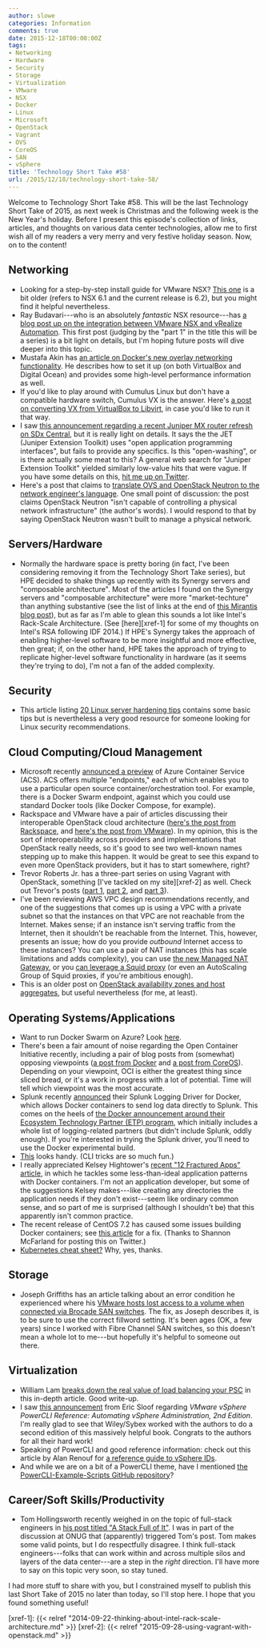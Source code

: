```yaml
---
author: slowe
categories: Information
comments: true
date: 2015-12-18T00:00:00Z
tags:
- Networking
- Hardware
- Security
- Storage
- Virtualization
- VMware
- NSX
- Docker
- Linux
- Microsoft
- OpenStack
- Vagrant
- OVS
- CoreOS
- SAN
- vSphere
title: 'Technology Short Take #58'
url: /2015/12/18/technology-short-take-58/
---
```


Welcome to Technology Short Take #58. This will be the last Technology Short Take of 2015, as next week is Christmas and the following week is the New Year's holiday. Before I present this episode's collection of links, articles, and thoughts on various data center technologies, allow me to first wish all of my readers a very merry and very festive holiday season. Now, on to the content!

## Networking

* Looking for a step-by-step install guide for VMware NSX? [This one][link-1] is a bit older (refers to NSX 6.1 and the current release is 6.2), but you might find it helpful nevertheless.
* Ray Budavari---who is an absolutely _fantastic_ NSX resource---has [a blog post up on the integration between VMware NSX and vRealize Automation][link-2]. This first post (judging by the "part 1" in the title this will be a series) is a bit light on details, but I'm hoping future posts will dive deeper into this topic.
* Mustafa Akin has [an article on Docker's new overlay networking functionality][link-7]. He describes how to set it up (on both VirtualBox and Digital Ocean) and provides some high-level performance information as well.
* If you'd like to play around with Cumulus Linux but don't have a compatible hardware switch, Cumulus VX is the answer. Here's [a post on converting VX from VirtualBox to Libvirt][link-8], in case you'd like to run it that way.
* I saw [this announcement regarding a recent Juniper MX router refresh on SDx Central][link-13], but it is really light on details. It says the the JET (Juniper Extension Toolkit) uses "open application programming interfaces", but fails to provide any specifics. Is this "open-washing", or is there actually some meat to this? A general web search for "Juniper Extension Toolkit" yielded similarly low-value hits that were vague. If you have some details on this, [hit me up on Twitter][link-12].
* Here's a post that claims to [translate OVS and OpenStack Neutron to the network engineer's language][link-19]. One small point of discussion: the post claims OpenStack Neutron "isn't capable of controlling a physical network infrastructure" (the author's words). I would respond to that by saying OpenStack Neutron wasn't built to manage a physical network.

## Servers/Hardware

* Normally the hardware space is pretty boring (in fact, I've been considering removing it from the Technology Short Take series), but HPE decided to shake things up recently with its Synergy servers and "composable architecture". Most of the articles I found on the Synergy servers and "composable architecture" were more "market-techture" than anything substantive (see the list of links at the end of [this Mirantis blog post][link-11]), but as far as I'm able to glean this sounds a lot like Intel's Rack-Scale Architecture. (See [here][xref-1] for some of my thoughts on Intel's RSA following IDF 2014.) If HPE's Synergy takes the approach of enabling higher-level software to be more insightful and more effective, then great; if, on the other hand, HPE takes the approach of trying to replicate higher-level software functionality in hardware (as it seems they're trying to do), I'm not a fan of the added complexity.

## Security

* This article listing [20 Linux server hardening tips][link-4] contains some basic tips but is nevertheless a very good resource for someone looking for Linux security recommendations.

## Cloud Computing/Cloud Management

* Microsoft recently [announced a preview][link-5] of Azure Container Service (ACS). ACS offers multiple "endpoints," each of which enables you to use a particular open source container/orchestration tool. For example, there is a Docker Swarm endpoint, against which you could use standard Docker tools (like Docker Compose, for example).
* Rackspace and VMware have a pair of articles discussing their interoperable OpenStack cloud architecture ([here's the post from Rackspace][link-15], and [here's the post from VMware][link-14]). In my opinion, this is the sort of interoperability across providers and implementations that OpenStack really needs, so it's good to see two well-known names stepping up to make this happen. It would be great to see this expand to even more OpenStack providers, but it has to start somewhere, right?
* Trevor Roberts Jr. has a three-part series on using Vagrant with OpenStack, something [I've tackled on my site][xref-2] as well. Check out Trevor's posts ([part 1][link-16], [part 2][link-17], and [part 3][link-18]).
* I've been reviewing AWS VPC design recommendations recently, and one of the suggestions that comes up is using a VPC with a private subnet so that the instances on that VPC are not reachable from the Internet. Makes sense; if an instance isn't serving traffic from the Internet, then it shouldn't be reachable from the Internet. This, however, presents an issue; how do you provide _outbound_ Internet access to these instances? You can use a pair of NAT instances (this has scale limitations and adds complexity), you can use [the new Managed NAT Gateway][link-29], or you [can leverage a Squid proxy][link-30] (or even an AutoScaling Group of Squid proxies, if you're ambitious enough).
* This is an older post on [OpenStack availability zones and host aggregates][link-33], but useful nevertheless (for me, at least).

## Operating Systems/Applications

* Want to run Docker Swarm on Azure? Look [here][link-3].
* There's been a fair amount of noise regarding the Open Container Initiative recently, including a pair of blog posts from (somewhat) opposing viewpoints ([a post from Docker][link-9] and [a post from CoreOS][link-10]). Depending on your viewpoint, OCI is either the greatest thing since sliced bread, or it's a work in progress with a lot of potential. Time will tell which viewpoint was the most accurate.
* Splunk recently [announced][link-23] their Splunk Logging Driver for Docker, which allows Docker containers to send log data directly to Splunk. This comes on the heels of [the Docker announcement around their Ecosystem Technology Partner (ETP) program][link-24], which initially includes a whole list of logging-related partners (but didn't include Splunk, oddly enough). If you're interested in trying the Splunk driver, you'll need to use the Docker experimental build.
* [This][link-26] looks handy. (CLI tricks are so much fun.)
* I really appreciated Kelsey Hightower's [recent "12 Fractured Apps" article][link-27], in which he tackles some less-than-ideal application patterns with Docker containers. I'm not an application developer, but some of the suggestions Kelsey makes---like creating any directories the application needs if they don't exist---seem like ordinary common sense, and so part of me is surprised (although I shouldn't be) that this apparently isn't common practice.
* The recent release of CentOS 7.2 has caused some issues building Docker containers; see [this article][link-28] for a fix. (Thanks to Shannon McFarland for posting this on Twitter.)
* [Kubernetes cheat sheet?][link-32] Why, yes, thanks.

## Storage

* Joseph Griffiths has an article talking about an error condition he experienced where his [VMware hosts lost access to a volume when connected via Brocade SAN switches][link-6]. The fix, as Joseph describes it, is to be sure to use the correct fillword setting. It's been ages (OK, a few years) since I worked with Fibre Channel SAN switches, so this doesn't mean a whole lot to me---but hopefully it's helpful to someone out there.

## Virtualization

* William Lam [breaks down the real value of load balancing your PSC][link-20] in this in-depth article. Good write-up.
* I saw [this announcement][link-21] from Eric Sloof regarding _VMware vSphere PowerCLI Reference: Automating vSphere Administration, 2nd Edition_. I'm really glad to see that Wiley/Sybex worked with the authors to do a second edition of this massively helpful book. Congrats to the authors for all their hard work!
* Speaking of PowerCLI and good reference information: check out this article by Alan Renouf for [a reference guide to vSphere IDs][link-22].
* And while we are on a bit of a PowerCLI theme, have I mentioned [the PowerCLI-Example-Scripts GitHub repository][link-25]?

## Career/Soft Skills/Productivity

* Tom Hollingsworth recently weighed in on the topic of full-stack engineers in [his post titled "A Stack Full of It"][link-31]. I was in part of the discussion at ONUG that (apparently) triggered Tom's post. Tom makes some valid points, but I do respectfully disagree. I think full-stack engineers---folks that can work within and across multiple silos and layers of the data center---are a step in the _right_ direction. I'll have more to say on this topic very soon, so stay tuned.

I had more stuff to share with you, but I constrained myself to publish this last Short Take of 2015 no later than today, so I'll stop here. I hope that you found something useful!

[link-1]: http://dailyhypervisor.com/vmware-nsx-for-vsphere-6-1-step-by-step-installation/
[link-2]: https://blogs.vmware.com/networkvirtualization/2015/12/vmware-nsx-vrealize-automation.html
[link-3]: https://ahmetalpbalkan.com/blog/docker-swarm-azure/
[link-4]: http://www.cyberciti.biz/tips/linux-security.html
[link-5]: https://azure.microsoft.com/en-us/blog/azure-container-service-preview/
[link-6]: http://blog.jgriffiths.org/?p=620
[link-7]: http://mustafaak.in/2015/12/05/docker-overlay-performance.html
[link-8]: https://community.cumulusnetworks.com/cumulus/topics/converting-cumulus-vx-virtualbox-vagrant-box-gt-libvirt-vagrant-box
[link-9]: https://blog.docker.com/2015/12/progress-report-open-container-initiative/
[link-10]: https://coreos.com/blog/making-sense-of-standards/
[link-11]: https://www.mirantis.com/blog/hpe-introduces-a-new-way-of-computing-but-will-it-work/
[link-12]: https://twitter.com/scott_lowe
[link-13]: https://www.sdxcentral.com/articles/news/juniper-mx-routers-lean-toward-more-automation/2015/12/
[link-14]: http://blogs.vmware.com/openstack/vmware-rackspace-interoperable-openstack-architecture/
[link-15]: http://blog.rackspace.com/rackspace-vmware-interoperable-openstack-cloud-architecture/
[link-16]: http://blogs.vmware.com/openstack/vagrant-up-with-vmware-integrated-openstack-part-1/
[link-17]: http://blogs.vmware.com/openstack/vagrant-up-with-vmware-integrated-openstack-part-2/
[link-18]: https://blogs.vmware.com/openstack/vagrant-up-with-vmware-integrated-openstack-part-3/
[link-19]: http://cisqueros.blogspot.co.ke/2015/12/openstack-neutron-and-ovs-open-virtual.html
[link-20]: http://www.virtuallyghetto.com/2015/12/what-does-load-balancing-the-platform-services-controller-really-give-you.html
[link-21]: http://www.ntpro.nl/blog/archives/3021-New-Book-VMware-vSphere-PowerCLI-Reference-Automating-vSphere-Administration-2nd-Edition.html
[link-22]: http://www.virtu-al.net/2015/12/04/a-quick-reference-of-vsphere-ids/
[link-23]: http://blogs.splunk.com/2015/12/16/splunk-logging-driver-for-docker/
[link-24]: https://www.docker.com/press-release-12152015docker-unveils-new-ecosystem-technology-partners-log-management
[link-25]: https://github.com/vmware/PowerCLI-Example-Scripts
[link-26]: http://www.commandlinefu.com/commands/view/15049/get-ip-of-all-running-docker-containers
[link-27]: https://medium.com/@kelseyhightower/12-fractured-apps-1080c73d481c#.3s663gn8q
[link-28]: http://seven.centos.org/2015/12/fixing-centos-7-systemd-conflicts-with-docker/
[link-29]: https://aws.amazon.com/blogs/aws/new-managed-nat-network-address-translation-gateway-for-aws/
[link-30]: http://aws.amazon.com/articles/5995712515781075
[link-31]: http://networkingnerd.net/2015/11/18/a-stack-full-of-it/
[link-32]: http://k8s.info/cs.html
[link-33]: http://blog.russellbryant.net/2013/05/21/availability-zones-and-host-aggregates-in-openstack-compute-nova/
[xref-1]: {{< relref "2014-09-22-thinking-about-intel-rack-scale-architecture.md" >}}
[xref-2]: {{< relref "2015-09-28-using-vagrant-with-openstack.md" >}}
